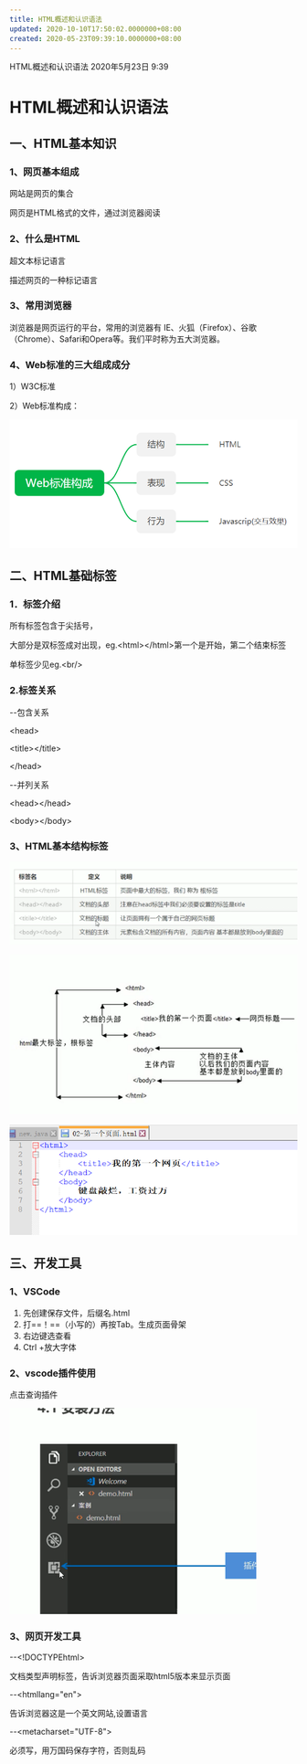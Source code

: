 ```yaml
---
title: HTML概述和认识语法
updated: 2020-10-10T17:50:02.0000000+08:00
created: 2020-05-23T09:39:10.0000000+08:00
---
```


HTML概述和认识语法
2020年5月23日
9:39
# HTML概述和认识语法
## 一、HTML基本知识
### 1、网页基本组成
网站是网页的集合

网页是HTML格式的文件，通过浏览器阅读
### 2、什么是HTML
超文本标记语言

描述网页的一种标记语言
### 3、常用浏览器
浏览器是网页运行的平台，常用的浏览器有 IE、火狐（Firefox）、谷歌（Chrome）、Safari和Opera等。我们平时称为五大浏览器。
### 4、Web标准的三大组成成分
1）W3C标准

2）Web标准构成：

![image1](../../assets/20c2468a458046f68d6d049068d78293.png)
## 二、HTML基础标签
### 1．标签介绍
所有标签包含于尖括号，

大部分是双标签成对出现，eg.\<html\>\</html\>第一个是开始，第二个结束标签

单标签少见eg.\<br/\>
### 2.标签关系
--包含关系

\<head\>

\<title\>\</title\>

\</head\>

--并列关系

\<head\>\</head\>

\<body\>\</body\>
### 3、HTML基本结构标签
![image2](../../assets/a58b318a36ff4e8caf3ea2825147b0e7.png)

![image3](../../assets/c26761ca70bd4eec8047301ecfd5d848.png)

![image4](../../assets/2a81c920144e4cfe922eb5c3a364dd23.png)
## 三、开发工具
### 1、VSCode
1.  先创建保存文件，后缀名.html
2.  打==！==（小写的）再按Tab。生成页面骨架
3.  右边键选查看
4.  Ctrl +放大字体
### 2、vscode插件使用
点击查询插件

![image5](../../assets/ee9df9cbf5b44a75a221a67fa3416f1b.png)
### 3、网页开发工具
--\<!DOCTYPEhtml\>

文档类型声明标签，告诉浏览器页面采取html5版本来显示页面

--\<htmllang="en"\>

告诉浏览器这是一个英文网站,设置语言

--\<metacharset="UTF-8"\>

必须写，用万国码保存字符，否则乱码
